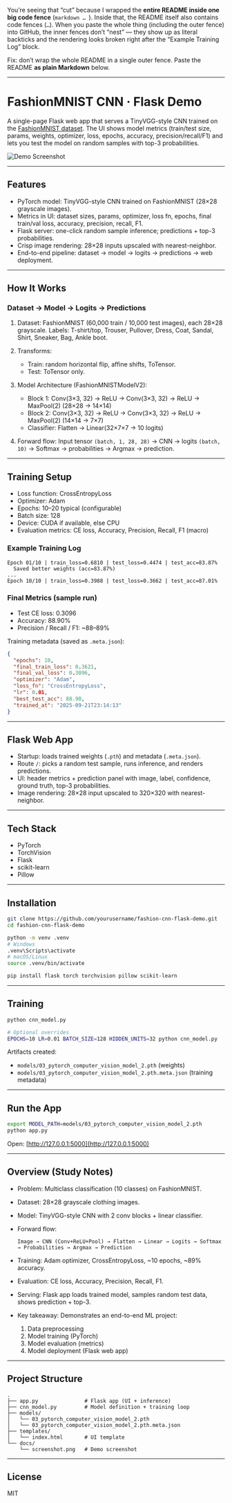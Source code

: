 You’re seeing that “cut” because I wrapped the **entire README inside one big code fence** (`markdown … `). Inside that, the README itself also contains code fences (`…`). When you paste the whole thing (including the outer fence) into GitHub, the inner fences don’t “nest” — they show up as literal backticks and the rendering looks broken right after the “Example Training Log” block.

Fix: don’t wrap the whole README in a single outer fence. Paste the README **as plain Markdown** below.

---

# FashionMNIST CNN · Flask Demo

A single-page Flask web app that serves a TinyVGG-style CNN trained on the [FashionMNIST dataset](https://github.com/zalandoresearch/fashion-mnist).
The UI shows model metrics (train/test size, params, weights, optimizer, loss, epochs, accuracy, precision/recall/F1) and lets you test the model on random samples with top-3 probabilities.

![Demo Screenshot](docs/screenshot.png)

---

## Features

* PyTorch model: TinyVGG-style CNN trained on FashionMNIST (28×28 grayscale images).
* Metrics in UI: dataset sizes, params, optimizer, loss fn, epochs, final train/val loss, accuracy, precision, recall, F1.
* Flask server: one-click random sample inference; predictions + top-3 probabilities.
* Crisp image rendering: 28×28 inputs upscaled with nearest-neighbor.
* End-to-end pipeline: dataset → model → logits → predictions → web deployment.

---

## How It Works

### Dataset → Model → Logits → Predictions

1. Dataset: FashionMNIST (60,000 train / 10,000 test images), each 28×28 grayscale.
   Labels: T-shirt/top, Trouser, Pullover, Dress, Coat, Sandal, Shirt, Sneaker, Bag, Ankle boot.

2. Transforms:

   * Train: random horizontal flip, affine shifts, ToTensor.
   * Test: ToTensor only.

3. Model Architecture (FashionMNISTModelV2):

   * Block 1: Conv(3×3, 32) → ReLU → Conv(3×3, 32) → ReLU → MaxPool(2) (28×28 → 14×14)
   * Block 2: Conv(3×3, 32) → ReLU → Conv(3×3, 32) → ReLU → MaxPool(2) (14×14 → 7×7)
   * Classifier: Flatten → Linear(32×7×7 → 10 logits)

4. Forward flow:
   Input tensor `(batch, 1, 28, 28)` → CNN → logits `(batch, 10)` → Softmax → probabilities → Argmax → prediction.

---

## Training Setup

* Loss function: CrossEntropyLoss
* Optimizer: Adam
* Epochs: 10–20 typical (configurable)
* Batch size: 128
* Device: CUDA if available, else CPU
* Evaluation metrics: CE loss, Accuracy, Precision, Recall, F1 (macro)

### Example Training Log

```
Epoch 01/10 | train_loss=0.6810 | test_loss=0.4474 | test_acc=83.87%
  Saved better weights (acc=83.87%)
...
Epoch 10/10 | train_loss=0.3988 | test_loss=0.3662 | test_acc=87.01%
```

### Final Metrics (sample run)

* Test CE loss: 0.3096
* Accuracy: 88.90%
* Precision / Recall / F1: \~88–89%

Training metadata (saved as `.meta.json`):

```json
{
  "epochs": 10,
  "final_train_loss": 0.3621,
  "final_val_loss": 0.3096,
  "optimizer": "Adam",
  "loss_fn": "CrossEntropyLoss",
  "lr": 0.01,
  "best_test_acc": 88.90,
  "trained_at": "2025-09-21T23:14:13"
}
```

---

## Flask Web App

* Startup: loads trained weights (`.pth`) and metadata (`.meta.json`).
* Route `/`: picks a random test sample, runs inference, and renders predictions.
* UI: header metrics + prediction panel with image, label, confidence, ground truth, top-3 probabilities.
* Image rendering: 28×28 input upscaled to 320×320 with nearest-neighbor.

---

## Tech Stack

* PyTorch
* TorchVision
* Flask
* scikit-learn
* Pillow

---

## Installation

```bash
git clone https://github.com/yourusername/fashion-cnn-flask-demo.git
cd fashion-cnn-flask-demo

python -m venv .venv
# Windows
.venv\Scripts\activate
# macOS/Linux
source .venv/bin/activate

pip install flask torch torchvision pillow scikit-learn
```

---

## Training

```bash
python cnn_model.py

# Optional overrides
EPOCHS=10 LR=0.01 BATCH_SIZE=128 HIDDEN_UNITS=32 python cnn_model.py
```

Artifacts created:

* `models/03_pytorch_computer_vision_model_2.pth` (weights)
* `models/03_pytorch_computer_vision_model_2.pth.meta.json` (training metadata)

---

## Run the App

```bash
export MODEL_PATH=models/03_pytorch_computer_vision_model_2.pth
python app.py
```

Open: [http://127.0.0.1:5000](http://127.0.0.1:5000)

---

## Overview (Study Notes)

* Problem: Multiclass classification (10 classes) on FashionMNIST.
* Dataset: 28×28 grayscale clothing images.
* Model: TinyVGG-style CNN with 2 conv blocks + linear classifier.
* Forward flow:

  ```
  Image → CNN (Conv+ReLU+Pool) → Flatten → Linear → Logits → Softmax → Probabilities → Argmax → Prediction
  ```
* Training: Adam optimizer, CrossEntropyLoss, \~10 epochs, \~89% accuracy.
* Evaluation: CE loss, Accuracy, Precision, Recall, F1.
* Serving: Flask app loads trained model, samples random test data, shows prediction + top-3.
* Key takeaway: Demonstrates an end-to-end ML project:

  1. Data preprocessing
  2. Model training (PyTorch)
  3. Model evaluation (metrics)
  4. Model deployment (Flask web app)

---

## Project Structure

```
.
├── app.py               # Flask app (UI + inference)
├── cnn_model.py         # Model definition + training loop
├── models/
│   └── 03_pytorch_computer_vision_model_2.pth
│   └── 03_pytorch_computer_vision_model_2.pth.meta.json
├── templates/
│   └── index.html       # UI template
└── docs/
    └── screenshot.png   # Demo screenshot
```

---

## License

MIT
